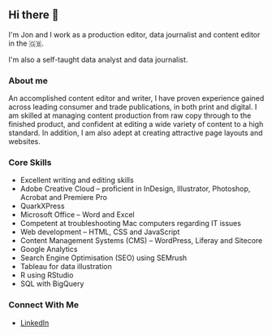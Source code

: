 ## Hi there 👋

I'm Jon and I work as a production editor, data journalist and content editor in the 🇬🇧.

I'm also a self-taught data analyst and data journalist. 

### About me

An accomplished content editor and writer, I have proven experience gained across leading consumer and trade publications, in both print and digital. I am skilled at managing content production from raw copy through to the finished product, and confident at editing a wide variety of content to a high standard. In addition, I am also adept at creating attractive page layouts and websites.

### Core Skills

- Excellent writing and editing skills
- Adobe Creative Cloud – proficient in InDesign, Illustrator, Photoshop, Acrobat and Premiere Pro
- QuarkXPress
- Microsoft Office – Word and Excel
- Competent at troubleshooting Mac computers regarding IT issues
- Web development – HTML, CSS and JavaScript
- Content Management Systems (CMS) – WordPress, Liferay and Sitecore
- Google Analytics
- Search Engine Optimisation (SEO) using SEMrush 
- Tableau for data illustration
- R using RStudio
- SQL with BigQuery

### Connect With Me

- [LinkedIn](https://www.linkedin.com/in/jonlysons/)


<!--
**JonLysons/JonLysons** is a ✨ _special_ ✨ repository because its `README.md` (this file) appears on your GitHub profile.

Here are some ideas to get you started:

- 🔭 I’m currently working on ...
- 🌱 I’m currently learning ...
- 👯 I’m looking to collaborate on ...
- 🤔 I’m looking for help with ...
- 💬 Ask me about ...
- 📫 How to reach me: ...
- 😄 Pronouns: ...
- ⚡ Fun fact: ...
-->
